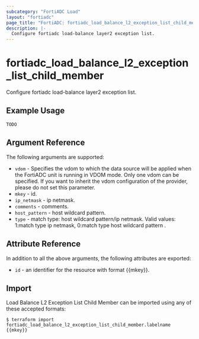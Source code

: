 ```yaml
---
subcategory: "FortiADC Load"
layout: "fortiadc"
page_title: "FortiADC: fortiadc_load_balance_l2_exception_list_child_member"
description: |-
  Configure fortiadc load-balance layer2 exception list.
---
```


# fortiadc_load_balance_l2_exception_list_child_member
Configure fortiadc load-balance layer2 exception list.

## Example Usage
```hcl
TODO
```

## Argument Reference

The following arguments are supported:

* `vdom` - Specifies the vdom to which the data source will be applied when the FortiADC unit is running in VDOM mode. Only one vdom can be specified. If you want to inherit the vdom configuration of the provider, please do not set this parameter.
* `mkey` - id.
* `ip_netmask` - ip netmask. 
* `comments` - comments. 
* `host_pattern` - host wildcard pattern. 
* `type` - match type: host wildcard pattern/ip netmask. Valid values: 1:match type ip netmask, 0:match type host wildcard pattern .

## Attribute Reference

In addition to all the above arguments, the following attributes are exported:
* `id` - an identifier for the resource with format {{mkey}}.

## Import
 Load Balance L2 Exception List Child Member can be imported using any of these accepted formats:
```
$ terraform import fortiadc_load_balance_l2_exception_list_child_member.labelname {{mkey}}
```
